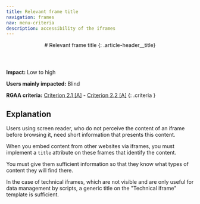 ```yaml
---
title: Relevant frame title
navigation: frames
nav: menu-criteria
description: accessibility of the iframes
---
```


<header>
# Relevant frame title
{: .article-header__title}
</header>

**Impact:** Low to high

**Users mainly impacted:** Blind

**RGAA criteria:** [Criterion 2.1 [A]](http://disic.github.io/rgaa_referentiel_en/criteria.html#crit-2-1) - [Criterion 2.2 [A]](http://disic.github.io/rgaa_referentiel_en/criteria.html#crit-2-2)
{: .criteria }

## Explanation

Users using screen reader, who do not perceive the content of an iframe before browsing it, need short information that presents this content.

When you embed content from other websites via iframes, you must implement a `title` attribute on these frames that identify the content.

You must give them sufficient information so that they know what types of content they will find there.

In the case of technical iframes, which are not visible and are only useful for data management by scripts, a generic title on the "Technical iframe" template is sufficient.
